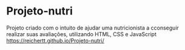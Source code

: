 # Projeto-nutri
 Projeto criado com o intuito de ajudar uma nutricionista a cconseguir realizar suas avaliações, utilizando HTML, CSS e JavaScript
https://reichertt.github.io/Projeto-nutri/
